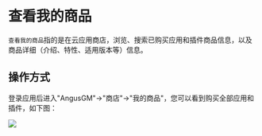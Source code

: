 查看我的商品
===

`查看我的商品`指的是在云应用商店，浏览、搜索已购买应用和插件商品信息，以及商品详细（介绍、特性、适用版本等）信息。

## 操作方式

登录应用后进入"AngusGM"->"商店"->"我的商品"，您可以看到购买全部应用和插件，如下图：

![](https://bj-c1-prod-files.xcan.cloud/storage/pubapi/v1/file/goods-list.png?fid=207887590483820760&fpt=Lt6zhmJJFeFwsq2YR4GKdp6jzvoczYqSchmA3jd2)